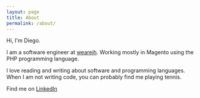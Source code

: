 ```yaml
---
layout: page
title: About
permalink: /about/
---
```


Hi, I'm Diego.

I am a software engineer at [wearejh](https://wearejh.com/). Working mostly in Magento using the PHP programming language.

I love reading and writing about software and programming languages. When I am not writing code, you can probably find me playing tennis.

Find me on [LinkedIn](https://www.linkedin.com/in/dcabrejas/) 
